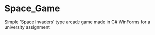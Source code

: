 # Space_Game
Simple 'Space Invaders' type arcade game made in C# WinForms for a university assignment

